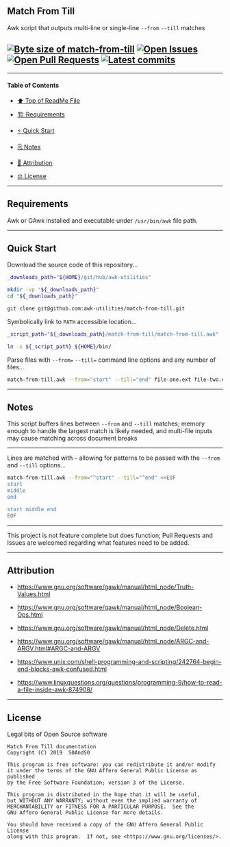 ## Match From Till
[heading__title]:
  #match-from-till
  "&#x2B06; Top of ReadMe File"


Awk script that outputs multi-line or single-line `--from` `--till` matches


## [![Byte size of match-from-till][badge__master__match_from_till__source_code]][match_from_till__master__source_code] [![Open Issues][badge__issues__match_from_till]][issues__match_from_till] [![Open Pull Requests][badge__pull_requests__match_from_till]][pull_requests__match_from_till] [![Latest commits][badge__commits__match_from_till__master]][commits__match_from_till__master]


------


#### Table of Contents


- [:arrow_up: Top of ReadMe File][heading__title]

- [:building_construction: Requirements][heading__requirements]

- [:zap: Quick Start][heading__quick_start]

- [&#x1F5D2; Notes][notes]

- [:card_index: Attribution][heading__attribution]

- [:balance_scale: License][heading__license]


------



## Requirements
[heading__requirements]:
  #requirements
  "&#x1F3D7; What is needed prior to making use of this repository"


Awk or GAwk installed and executable under `/usr/bin/awk` file path.


___


## Quick Start
[heading__quick_start]:
  #quick-start
  "&#9889; Perhaps as easy as one, 2.0,..."


Download the source code of this repository...


```Bash
_downloads_path="${HOME}/git/hub/awk-utilities"

mkdir -vp "${_downloads_path}"
cd "${_downloads_path}"

git clone git@github.com:awk-utilities/match-from-till.git
```


Symbolically link to `PATH` accessible location...


```Bash
_script_path="${_downloads_path}/match-from-till/match-from-till.awk"

ln -s ${_script_path} ${HOME}/bin/
```


Parse files with `--from=` `--till=` command line options and any number of files...


```Bash
match-from-till.awk --from="start" --till="end" file-one.ext file-two.ext...
```


___


## Notes
[notes]:
  #notes
  "&#x1F5D2; Additional notes and links that may be worth clicking in the future"


This script buffers lines between `--from` and `--till` matches; memory enough to handle the largest match is likely needed, and multi-file inputs may cause matching across document breaks


------


Lines are matched with `~` allowing for patterns to be passed with the `--from` and `--till` options...


```Bash
match-from-till.awk --from="^start" --till="^end" <<EOF
start
middle
end

start middle end
EOF
```


------


This project is not feature complete but does function; Pull Requests and Issues are welcomed regarding what features need to be added.


___


## Attribution
[heading__attribution]:
  #attribution
  "&#x1F4C7; Resources that where helpful in building this project so far."


- https://www.gnu.org/software/gawk/manual/html_node/Truth-Values.html

- https://www.gnu.org/software/gawk/manual/html_node/Boolean-Ops.html

- https://www.gnu.org/software/gawk/manual/html_node/Delete.html

- https://www.gnu.org/software/gawk/manual/html_node/ARGC-and-ARGV.html#ARGC-and-ARGV

- https://www.unix.com/shell-programming-and-scripting/242764-begin-end-blocks-awk-confused.html

- https://www.linuxquestions.org/questions/programming-9/how-to-read-a-file-inside-awk-874908/


___


## License
[heading__license]:
  #license
  "&#x2696; Legal bits of Open Source software"


Legal bits of Open Source software


```
Match From Till documentation
Copyright (C) 2019  S0AndS0

This program is free software: you can redistribute it and/or modify
it under the terms of the GNU Affero General Public License as published
by the Free Software Foundation; version 3 of the License.

This program is distributed in the hope that it will be useful,
but WITHOUT ANY WARRANTY; without even the implied warranty of
MERCHANTABILITY or FITNESS FOR A PARTICULAR PURPOSE.  See the
GNU Affero General Public License for more details.

You should have received a copy of the GNU Affero General Public License
along with this program.  If not, see <https://www.gnu.org/licenses/>.
```



[badge__commits__match_from_till__master]:
  https://img.shields.io/github/last-commit/awk-utilities/match-from-till/master.svg

[commits__match_from_till__master]:
  https://github.com/awk-utilities/match-from-till/commits/master
  "&#x1F4DD; History of changes on this branch"


[match_from_till__community]:
  https://github.com/awk-utilities/match-from-till/community
  "&#x1F331; Dedicated to functioning code"


[badge__issues__match_from_till]:
  https://img.shields.io/github/issues/awk-utilities/match-from-till.svg

[issues__match_from_till]:
  https://github.com/awk-utilities/match-from-till/issues
  "&#x2622; Search for and _bump_ existing issues or open new issues for project maintainer to address."


[badge__pull_requests__match_from_till]:
  https://img.shields.io/github/issues-pr/awk-utilities/match-from-till.svg

[pull_requests__match_from_till]:
  https://github.com/awk-utilities/match-from-till/pulls
  "&#x1F3D7; Pull Request friendly, though please check the Community guidelines"


[badge__master__match_from_till__source_code]:
  https://img.shields.io/github/repo-size/awk-utilities/match-from-till

[match_from_till__master__source_code]:
  https://github.com/awk-utilities/match-from-till
  "&#x2328; Project source code!"
